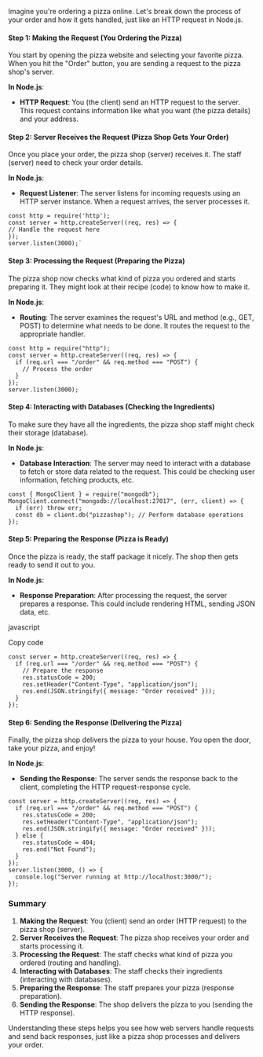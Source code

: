 
Imagine you're ordering a pizza online. Let's break down the process of your order and how it gets handled, just like an HTTP request in Node.js.

#### Step 1: Making the Request (You Ordering the Pizza)

You start by opening the pizza website and selecting your favorite pizza. When you hit the "Order" button, you are sending a request to the pizza shop's server.

**In Node.js**:

- **HTTP Request**: You (the client) send an HTTP request to the server. This request contains information like what you want (the pizza details) and your address.

#### Step 2: Server Receives the Request (Pizza Shop Gets Your Order)

Once you place your order, the pizza shop (server) receives it. The staff (server) need to check your order details.

**In Node.js**:

- **Request Listener**: The server listens for incoming requests using an HTTP server instance. When a request arrives, the server processes it.

```JS
const http = require('http'); 
const server = http.createServer((req, res) => {   
// Handle the request here 
}); 
server.listen(3000);`
```
#### Step 3: Processing the Request (Preparing the Pizza)

The pizza shop now checks what kind of pizza you ordered and starts preparing it. They might look at their recipe (code) to know how to make it.

**In Node.js**:

- **Routing**: The server examines the request's URL and method (e.g., GET, POST) to determine what needs to be done. It routes the request to the appropriate handler.


```JS
const http = require("http");
const server = http.createServer((req, res) => {
  if (req.url === "/order" && req.method === "POST") {
    // Process the order
  }
});
server.listen(3000);
```

#### Step 4: Interacting with Databases (Checking the Ingredients)

To make sure they have all the ingredients, the pizza shop staff might check their storage (database).

**In Node.js**:

- **Database Interaction**: The server may need to interact with a database to fetch or store data related to the request. This could be checking user information, fetching products, etc.

```JS
const { MongoClient } = require("mongodb");
MongoClient.connect("mongodb://localhost:27017", (err, client) => {
  if (err) throw err;
  const db = client.db("pizzashop"); // Perform database operations
});
```
#### Step 5: Preparing the Response (Pizza is Ready)

Once the pizza is ready, the staff package it nicely. The shop then gets ready to send it out to you.

**In Node.js**:

- **Response Preparation**: After processing the request, the server prepares a response. This could include rendering HTML, sending JSON data, etc.

javascript

Copy code

```JS
const server = http.createServer((req, res) => {
  if (req.url === "/order" && req.method === "POST") {
    // Prepare the response
    res.statusCode = 200;
    res.setHeader("Content-Type", "application/json");
    res.end(JSON.stringify({ message: "Order received" }));
  }
});

```

#### Step 6: Sending the Response (Delivering the Pizza)

Finally, the pizza shop delivers the pizza to your house. You open the door, take your pizza, and enjoy!

**In Node.js**:

- **Sending the Response**: The server sends the response back to the client, completing the HTTP request-response cycle.

```JS
const server = http.createServer((req, res) => {
  if (req.url === "/order" && req.method === "POST") {
    res.statusCode = 200;
    res.setHeader("Content-Type", "application/json");
    res.end(JSON.stringify({ message: "Order received" }));
  } else {
    res.statusCode = 404;
    res.end("Not Found");
  }
});
server.listen(3000, () => {
  console.log("Server running at http://localhost:3000/");
});

```

### Summary

1. **Making the Request**: You (client) send an order (HTTP request) to the pizza shop (server).
2. **Server Receives the Request**: The pizza shop receives your order and starts processing it.
3. **Processing the Request**: The staff checks what kind of pizza you ordered (routing and handling).
4. **Interacting with Databases**: The staff checks their ingredients (interacting with databases).
5. **Preparing the Response**: The staff prepares your pizza (response preparation).
6. **Sending the Response**: The shop delivers the pizza to you (sending the HTTP response).

Understanding these steps helps you see how web servers handle requests and send back responses, just like a pizza shop processes and delivers your order.